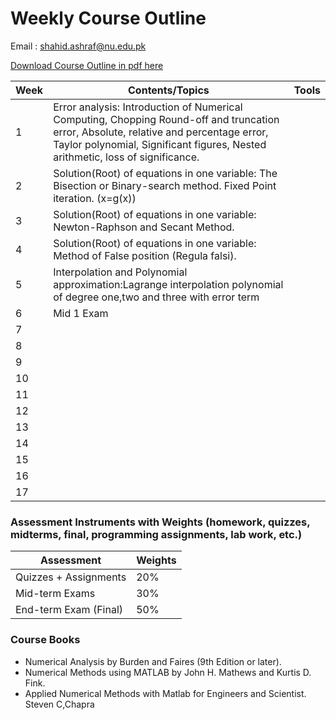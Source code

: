 # Weekly Course Outline 
Email : <a href="mailto:shahid.ashraf@nu.edu.pk" style=" word-wrap: break-word;" target="_blank">shahid.ashraf@nu.edu.pk</a></p>
<a href="Course Outline.pdf" download="Course Outline.pdf">Download  Course Outline in pdf here</a>

| Week         | Contents/Topics | Tools |
|--------------|--------------|:-----:|
|1|     Error analysis: Introduction of Numerical Computing, Chopping Round-off and truncation error, Absolute, relative and percentage error, Taylor polynomial, Significant figures, Nested arithmetic, loss of significance.      ||
|2| Solution(Root) of equations in one variable: The Bisection or Binary-search method. Fixed Point iteration. (x=g(x))                          ||
|3| Solution(Root) of equations in one variable: Newton-Raphson and Secant Method.                          ||
|4|      Solution(Root) of equations in one variable: Method of False position (Regula falsi).                     ||
|5| Interpolation and Polynomial approximation:Lagrange interpolation polynomial of degree one,two and three with error term                          ||
|6|       Mid 1 Exam                    ||
|7|                           ||
|8|                           ||
|9|                           ||
|10|                           ||
|11|                           ||
|12|                           ||
|13|                           ||
|14|                           ||
|15|                           ||
|16|                           ||
|17|                           ||

### Assessment Instruments with Weights (homework, quizzes, midterms, final, programming assignments, lab work, etc.)
| Assessment         | Weights | 
|--------------|--------------|
| Quizzes + Assignments                  | 20% |
|Mid-term Exams                          | 30% |
|End-term Exam (Final)                   | 50% |

### Course Books
-  Numerical Analysis by Burden and Faires (9th Edition or later).
-  Numerical Methods using MATLAB by John H. Mathews and Kurtis D. Fink.
-  Applied Numerical Methods with Matlab for Engineers and Scientist. Steven C,Chapra
